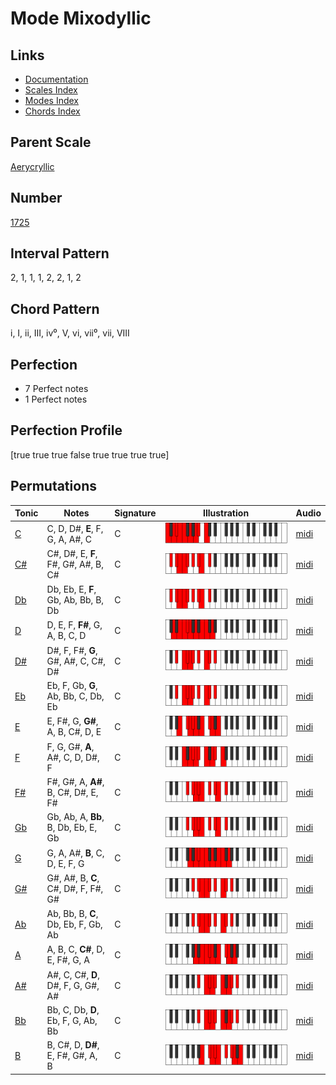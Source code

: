 # Mode Mixodyllic

## Links

- [Documentation](index.md)
- [Scales Index](Scales.md)
- [Modes Index](Modes.md)
- [Chords Index](Chords.md)

## Parent Scale

[Aerycryllic](ScaleAerycryllic.md)

## Number

[1725](https://ianring.com/musictheory/scales/1725)

## Interval Pattern

2, 1, 1, 1, 2, 2, 1, 2

## Chord Pattern

i, I, ii, III, iv⁰, V, vi, vii⁰, vii, VIII

## Perfection

- 7 Perfect notes
- 1 Perfect notes

## Perfection Profile

[true true true false true true true true]

## Permutations

| Tonic | Notes | Signature | Illustration | Audio |
|-------|-------|-----------|--------------|-------|
| [C](ModeCNaturalMixodyllic.md) | C, D, D#, **E**, F, G, A, A#, C | C | ![CNaturalMixodyllic](ModeCNaturalMixodyllic.png) | [midi](https://github.com/edipermadi/music/blob/main/docs/ModeCNaturalMixodyllic.mid?raw=true) |
| [C#](ModeCSharpMixodyllic.md) | C#, D#, E, **F**, F#, G#, A#, B, C# | C | ![CSharpMixodyllic](ModeCSharpMixodyllic.png) | [midi](https://github.com/edipermadi/music/blob/main/docs/ModeCSharpMixodyllic.mid?raw=true) |
| [Db](ModeDFlatMixodyllic.md) | Db, Eb, E, **F**, Gb, Ab, Bb, B, Db | C | ![DFlatMixodyllic](ModeDFlatMixodyllic.png) | [midi](https://github.com/edipermadi/music/blob/main/docs/ModeDFlatMixodyllic.mid?raw=true) |
| [D](ModeDNaturalMixodyllic.md) | D, E, F, **F#**, G, A, B, C, D | C | ![DNaturalMixodyllic](ModeDNaturalMixodyllic.png) | [midi](https://github.com/edipermadi/music/blob/main/docs/ModeDNaturalMixodyllic.mid?raw=true) |
| [D#](ModeDSharpMixodyllic.md) | D#, F, F#, **G**, G#, A#, C, C#, D# | C | ![DSharpMixodyllic](ModeDSharpMixodyllic.png) | [midi](https://github.com/edipermadi/music/blob/main/docs/ModeDSharpMixodyllic.mid?raw=true) |
| [Eb](ModeEFlatMixodyllic.md) | Eb, F, Gb, **G**, Ab, Bb, C, Db, Eb | C | ![EFlatMixodyllic](ModeEFlatMixodyllic.png) | [midi](https://github.com/edipermadi/music/blob/main/docs/ModeEFlatMixodyllic.mid?raw=true) |
| [E](ModeENaturalMixodyllic.md) | E, F#, G, **G#**, A, B, C#, D, E | C | ![ENaturalMixodyllic](ModeENaturalMixodyllic.png) | [midi](https://github.com/edipermadi/music/blob/main/docs/ModeENaturalMixodyllic.mid?raw=true) |
| [F](ModeFNaturalMixodyllic.md) | F, G, G#, **A**, A#, C, D, D#, F | C | ![FNaturalMixodyllic](ModeFNaturalMixodyllic.png) | [midi](https://github.com/edipermadi/music/blob/main/docs/ModeFNaturalMixodyllic.mid?raw=true) |
| [F#](ModeFSharpMixodyllic.md) | F#, G#, A, **A#**, B, C#, D#, E, F# | C | ![FSharpMixodyllic](ModeFSharpMixodyllic.png) | [midi](https://github.com/edipermadi/music/blob/main/docs/ModeFSharpMixodyllic.mid?raw=true) |
| [Gb](ModeGFlatMixodyllic.md) | Gb, Ab, A, **Bb**, B, Db, Eb, E, Gb | C | ![GFlatMixodyllic](ModeGFlatMixodyllic.png) | [midi](https://github.com/edipermadi/music/blob/main/docs/ModeGFlatMixodyllic.mid?raw=true) |
| [G](ModeGNaturalMixodyllic.md) | G, A, A#, **B**, C, D, E, F, G | C | ![GNaturalMixodyllic](ModeGNaturalMixodyllic.png) | [midi](https://github.com/edipermadi/music/blob/main/docs/ModeGNaturalMixodyllic.mid?raw=true) |
| [G#](ModeGSharpMixodyllic.md) | G#, A#, B, **C**, C#, D#, F, F#, G# | C | ![GSharpMixodyllic](ModeGSharpMixodyllic.png) | [midi](https://github.com/edipermadi/music/blob/main/docs/ModeGSharpMixodyllic.mid?raw=true) |
| [Ab](ModeAFlatMixodyllic.md) | Ab, Bb, B, **C**, Db, Eb, F, Gb, Ab | C | ![AFlatMixodyllic](ModeAFlatMixodyllic.png) | [midi](https://github.com/edipermadi/music/blob/main/docs/ModeAFlatMixodyllic.mid?raw=true) |
| [A](ModeANaturalMixodyllic.md) | A, B, C, **C#**, D, E, F#, G, A | C | ![ANaturalMixodyllic](ModeANaturalMixodyllic.png) | [midi](https://github.com/edipermadi/music/blob/main/docs/ModeANaturalMixodyllic.mid?raw=true) |
| [A#](ModeASharpMixodyllic.md) | A#, C, C#, **D**, D#, F, G, G#, A# | C | ![ASharpMixodyllic](ModeASharpMixodyllic.png) | [midi](https://github.com/edipermadi/music/blob/main/docs/ModeASharpMixodyllic.mid?raw=true) |
| [Bb](ModeBFlatMixodyllic.md) | Bb, C, Db, **D**, Eb, F, G, Ab, Bb | C | ![BFlatMixodyllic](ModeBFlatMixodyllic.png) | [midi](https://github.com/edipermadi/music/blob/main/docs/ModeBFlatMixodyllic.mid?raw=true) |
| [B](ModeBNaturalMixodyllic.md) | B, C#, D, **D#**, E, F#, G#, A, B | C | ![BNaturalMixodyllic](ModeBNaturalMixodyllic.png) | [midi](https://github.com/edipermadi/music/blob/main/docs/ModeBNaturalMixodyllic.mid?raw=true) |
